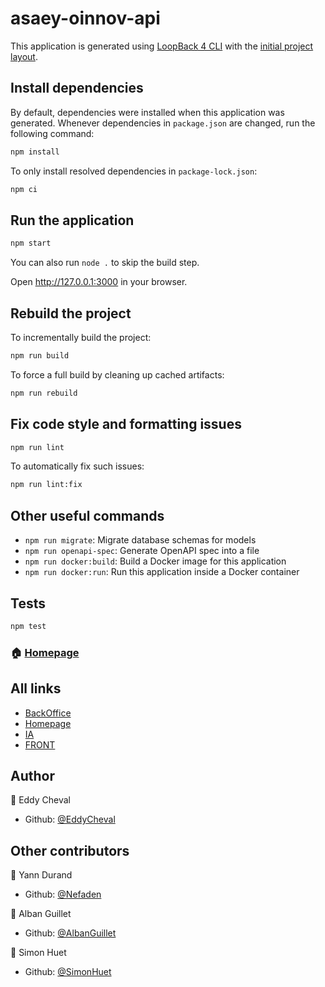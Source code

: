 # asaey-oinnov-api

This application is generated using [LoopBack 4 CLI](https://loopback.io/doc/en/lb4/Command-line-interface.html) with the
[initial project layout](https://loopback.io/doc/en/lb4/Loopback-application-layout.html).

## Install dependencies

By default, dependencies were installed when this application was generated.
Whenever dependencies in `package.json` are changed, run the following command:

```sh
npm install
```

To only install resolved dependencies in `package-lock.json`:

```sh
npm ci
```

## Run the application

```sh
npm start
```

You can also run `node .` to skip the build step.

Open http://127.0.0.1:3000 in your browser.

## Rebuild the project

To incrementally build the project:

```sh
npm run build
```

To force a full build by cleaning up cached artifacts:

```sh
npm run rebuild
```

## Fix code style and formatting issues

```sh
npm run lint
```

To automatically fix such issues:

```sh
npm run lint:fix
```

## Other useful commands

- `npm run migrate`: Migrate database schemas for models
- `npm run openapi-spec`: Generate OpenAPI spec into a file
- `npm run docker:build`: Build a Docker image for this application
- `npm run docker:run`: Run this application inside a Docker container

## Tests

```sh
npm test
```

### :house: [Homepage](https://g72ze0duasao.umso.co/)

## All links

- [BackOffice](https://github.com/AlbanGuillet/OpenInnovBackOffice)
- [Homepage](https://g72ze0duasao.umso.co/)
- [IA](https://github.com/Nefaden/OpenInnovI2Backend)
- [FRONT](https://github.com/SimonHuet/who-s-that-actor-front)

## Author

:bust_in_silhouette: Eddy Cheval

- Github: [@EddyCheval](https://github.com/EddyCheval)

## Other contributors

:bust_in_silhouette: Yann Durand

- Github: [@Nefaden](https://github.com/Nefaden)

:bust_in_silhouette: Alban Guillet

- Github: [@AlbanGuillet](https://github.com/AlbanGuillet)

:bust_in_silhouette: Simon Huet

- Github: [@SimonHuet](https://github.com/SimonHuet)
